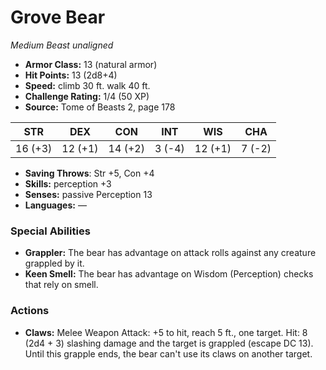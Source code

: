 # Grove Bear

*Medium* *Beast* *unaligned*

- **Armor Class:** 13 (natural armor)
- **Hit Points:** 13 (2d8+4)
- **Speed:** climb 30 ft. walk 40 ft.
- **Challenge Rating:** 1/4 (50 XP)
- **Source:** Tome of Beasts 2, page 178

| STR | DEX | CON | INT | WIS | CHA |
| --- | --- | --- | --- | --- | --- |
| 16 (+3) | 12 (+1) | 14 (+2) | 3 (-4) | 12 (+1) | 7 (-2) |

- **Saving Throws**: Str +5, Con +4
- **Skills:** perception +3
- **Senses:** passive Perception 13
- **Languages:** —

### Special Abilities

- **Grappler:** The bear has advantage on attack rolls against any creature grappled by it.
- **Keen Smell:** The bear has advantage on Wisdom (Perception) checks that rely on smell.

### Actions

- **Claws:** Melee Weapon Attack: +5 to hit, reach 5 ft., one target. Hit: 8 (2d4 + 3) slashing damage and the target is grappled (escape DC 13). Until this grapple ends, the bear can't use its claws on another target.


